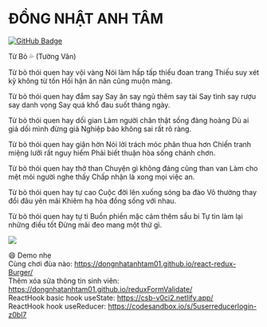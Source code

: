 # ĐỒNG NHẬT ANH TÂM  
[![GitHub Badge](https://img.shields.io/github/followers/dongnhatanhtam01?style=social)](https://github.com/dongnhatanhtam01?tab=followers)  

Từ Bỏ 💦
(Tường Vân)

Từ bỏ thói quen hay vội vàng
Nói làm hấp tấp thiếu đoan trang
Thiếu suy xét kỹ không từ tốn
Hối hận ăn năn cũng muộn màng.

Từ bỏ thói quen hay đắm say
Say ăn say ngủ thêm say tài
Say tình say rượu say danh vọng
Say quá khổ đau suốt tháng ngày.

Từ bỏ thói quen hay dối gian
Làm người chân thật sống đàng hoàng
Dù ai giả dối mình đừng giả
Nghiệp báo không sai rất rõ ràng.

Từ bỏ thói quen hay giận hờn
Nói lời trách móc phân thua hơn
Chiến tranh miệng lưỡi rất nguy hiểm
Phải biết thuận hòa sống chánh chơn.

Từ bỏ thói quen hay thở than
Chuyện gì không đáng cũng than van
Làm cho mệt mỏi người nghe thấy
Chấp nhận là xong mọi việc an.

Từ bỏ thói quen hay tự cao
Cuộc đời lên xuống sóng ba đào
Vô thường thay đổi đâu yên mãi
Khiêm hạ hòa đồng sống với nhau.

Từ bỏ thói quen hay tự ti
Buồn phiền mặc cảm thêm sầu bi
Tự tin làm lại những điều tốt
Đừng mãi đeo mang một thứ gì.  

<a href="https://github.com/dongnhatanhtam01/dongnhatanhtam01">
  <img align="center" src="https://github-readme-stats.vercel.app/api?username=dongnhatanhtam01&show_icons=true" />
</a>

:smile: Demo nhẹ  
Cùng chơi đùa nào: https://dongnhatanhtam01.github.io/react-redux-Burger/  
Thêm xóa sửa thông tin sinh viên: https://dongnhatanhtam01.github.io/reduxFormValidate/    
ReactHook basic hook useState: https://csb-v0ci2.netlify.app/  
ReactHook hook useReducer: https://codesandbox.io/s/5userreducerlogin-z0bl7  
